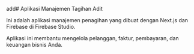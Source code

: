 add# Aplikasi Manajemen Tagihan Adit

Ini adalah aplikasi manajemen penagihan yang dibuat dengan Next.js dan Firebase di Firebase Studio.

Aplikasi ini membantu mengelola pelanggan, faktur, pembayaran, dan keuangan bisnis Anda.

